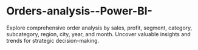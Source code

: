 # Orders-analysis--Power-BI-
Explore comprehensive order analysis by sales, profit, segment, category, subcategory, region, city, year, and month. Uncover valuable insights and trends for strategic decision-making.
